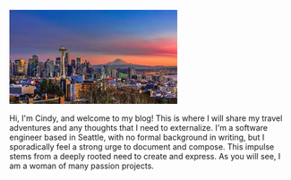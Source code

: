 ![Pic](/pictures/sunset.jpg)

Hi, I'm Cindy, and welcome to my blog! This is where I will share my travel adventures and any thoughts that I need to externalize. I'm a software engineer based in Seattle, with no formal background in writing, but I sporadically feel a strong urge to document and compose. This impulse stems from a deeply rooted need to create and express. As you will see, I am a woman of many passion projects. 